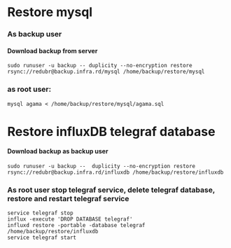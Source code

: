 # Restore mysql
### As backup user

#### Download backup from server
`sudo runuser -u backup -- duplicity --no-encryption restore rsync://redubr@backup.infra.rd/mysql /home/backup/restore/mysql`

### as root user:
`mysql agama < /home/backup/restore/mysql/agama.sql`

# Restore influxDB telegraf database

#### Download backup as backup user
`sudo runuser -u backup --  duplicity --no-encryption restore rsync://redubr@backup.infra.rd/influxdb /home/backup/restore/influxdb`

### As root user stop telegraf service, delete telegraf database, restore and restart telegraf service
`service telegraf stop`  
`influx -execute 'DROP DATABASE telegraf'`  
`influxd restore -portable -database telegraf /home/backup/restore/influxdb`  
`service telegraf start`  